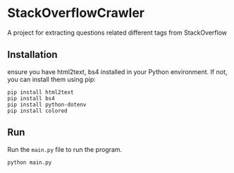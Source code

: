# StackOverflowCrawler
A project for extracting questions related different tags from StackOverflow

## Installation
ensure you have html2text, bs4 installed in your Python environment. If not, you can install them using pip:

```
pip install html2text
pip install bs4
pip install python-dotenv
pip install colored
```
## Run
Run the `main.py` file to run the program. 
```
python main.py
```